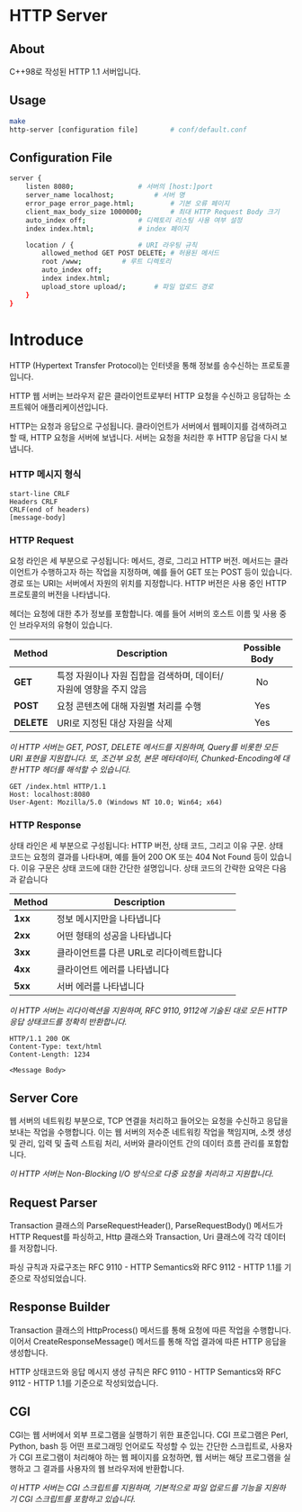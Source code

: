 # HTTP Server
## About
C++98로 작성된 HTTP 1.1 서버입니다.

## Usage
``` bash
make
http-server [configuration file] 		# conf/default.conf
```
## Configuration File

``` bash
server {
	listen 8080; 				# 서버의 [host:]port
	server_name localhost; 			# 서버 명
	error_page error_page.html; 		# 기본 오류 페이지
	client_max_body_size 1000000; 		# 최대 HTTP Request Body 크기
	auto_index off; 			# 디렉토리 리스팅 사용 여부 설정
	index index.html; 			# index 페이지

	location / { 				# URI 라우팅 규칙
		allowed_method GET POST DELETE; # 허용된 메서드
		root /www; 			# 루트 디렉토리
		auto_index off;
		index index.html;
		upload_store upload/; 		# 파일 업로드 경로
	}
}
```
# Introduce

HTTP (Hypertext Transfer Protocol)는 인터넷을 통해 정보를 송수신하는 프로토콜입니다.

HTTP 웹 서버는 브라우저 같은 클라이언트로부터 HTTP 요청을 수신하고 응답하는 소프트웨어 애플리케이션입니다. 

HTTP는 요청과 응답으로 구성됩니다. 클라이언트가 서버에서 웹페이지를 검색하려고 할 때, HTTP 요청을 서버에 보냅니다. 서버는 요청을 처리한 후 HTTP 응답을 다시 보냅니다.

### HTTP 메시지 형식

```
start-line CRLF
Headers CRLF
CRLF(end of headers)
[message-body]
```
### HTTP Request

요청 라인은 세 부분으로 구성됩니다: 메서드, 경로, 그리고 HTTP 버전. 메서드는 클라이언트가 수행하고자 하는 작업을 지정하며, 예를 들어 GET 또는 POST 등이 있습니다. 경로 또는 URI는 서버에서 자원의 위치를 지정합니다. HTTP 버전은 사용 중인 HTTP 프로토콜의 버전을 나타냅니다.

헤더는 요청에 대한 추가 정보를 포함합니다. 예를 들어 서버의 호스트 이름 및 사용 중인 브라우저의 유형이 있습니다.

|Method|Description|Possible Body|
|:----|----|:----:|
|**GET** | 특정 자원이나 자원 집합을 검색하며, 데이터/자원에 영향을 주지 않음| No|
|**POST** | 요청 콘텐츠에 대해 자원별 처리를 수행| Yes|
|**DELETE** | URI로 지정된 대상 자원을 삭제| Yes|

*이 HTTP 서버는 GET, POST, DELETE 메서드를 지원하며, Query를 비롯한 모든 URI 표현을 지원합니다. 또, 조건부 요청, 본문 메타데이터, Chunked-Encoding에 대한 HTTP	 헤더를 해석할 수 있습니다.*


```
GET /index.html HTTP/1.1
Host: localhost:8080
User-Agent: Mozilla/5.0 (Windows NT 10.0; Win64; x64)
```
### HTTP Response

상태 라인은 세 부분으로 구성됩니다: HTTP 버전, 상태 코드, 그리고 이유 구문. 상태 코드는 요청의 결과를 나타내며, 예를 들어 200 OK 또는 404 Not Found 등이 있습니다. 이유 구문은 상태 코드에 대한 간단한 설명입니다. 상태 코드의 간략한 요약은 다음과 같습니다

|Method|Description||
|:----|----|:----:|
|**1xx** | 정보 메시지만을 나타냅니다|
|**2xx** | 어떤 형태의 성공을 나타냅니다|
|**3xx** | 클라이언트를 다른 URL로 리다이렉트합니다|
|**4xx** | 클라이언트 에러를 나타냅니다|
|**5xx** | 서버 에러를 나타냅니다|


*이 HTTP 서버는 리다이렉션을 지원하며, RFC 9110, 9112에 기술된 대로 모든 HTTP 응답 상태코드를 정확히 반환합니다.*
```
HTTP/1.1 200 OK
Content-Type: text/html
Content-Length: 1234

<Message Body>
```
## Server Core
웹 서버의 네트워킹 부분으로, TCP 연결을 처리하고 들어오는 요청을 수신하고 응답을 보내는 작업을 수행합니다. 이는 웹 서버의 저수준 네트워킹 작업을 책임지며, 소켓 생성 및 관리, 입력 및 출력 스트림 처리, 서버와 클라이언트 간의 데이터 흐름 관리를 포함합니다.

*이 HTTP 서버는 Non-Blocking I/O 방식으로 다중 요청을 처리하고 지원합니다.*
## Request Parser
Transaction 클래스의 ParseRequestHeader(), ParseRequestBody() 메서드가 HTTP Request를 파싱하고, Http 클래스와 Transaction, Uri 클래스에 각각 데이터를 저장합니다.

파싱 규칙과 자료구조는 RFC 9110 - HTTP Semantics와 RFC 9112 - HTTP 1.1를 기준으로 작성되었습니다.

## Response Builder
Transaction 클래스의 HttpProcess() 메서드를 통해 요청에 따른 작업을 수행합니다. 이어서 CreateResponseMessage() 메서드를 통해 작업 결과에 따른 HTTP 응답을 생성합니다.

HTTP 상태코드와 응답 메시지 생성 규칙은 RFC 9110 - HTTP Semantics와 RFC 9112 - HTTP 1.1를 기준으로 작성되었습니다.

## CGI

CGI는 웹 서버에서 외부 프로그램을 실행하기 위한 표준입니다. CGI 프로그램은 Perl, Python, bash 등 어떤 프로그래밍 언어로도 작성할 수 있는 간단한 스크립트로, 사용자가 CGI 프로그램이 처리해야 하는 웹 페이지를 요청하면, 웹 서버는 해당 프로그램을 실행하고 그 결과를 사용자의 웹 브라우저에 반환합니다.

*이 HTTP 서버는 CGI 스크립트를 지원하며, 기본적으로 파일 업로드를 기능을 지원하기 CGI 스크립트를 포함하고 있습니다.*
